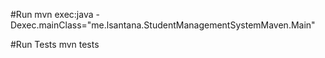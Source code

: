 #Run
mvn exec:java -Dexec.mainClass="me.lsantana.StudentManagementSystemMaven.Main"

#Run Tests
mvn tests